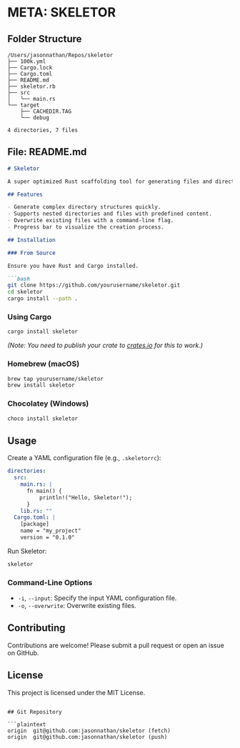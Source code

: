 # META: SKELETOR

## Folder Structure

```plaintext
/Users/jasonnathan/Repos/skeletor
├── 100k.yml
├── Cargo.lock
├── Cargo.toml
├── README.md
├── skeletor.rb
├── src
│   └── main.rs
└── target
    ├── CACHEDIR.TAG
    └── debug

4 directories, 7 files
```
## File: README.md

```md
# Skeletor

A super optimized Rust scaffolding tool for generating files and directories from a YAML configuration. Skeletor is blazing fast and can create thousands of files and folders in milliseconds.

## Features

- Generate complex directory structures quickly.
- Supports nested directories and files with predefined content.
- Overwrite existing files with a command-line flag.
- Progress bar to visualize the creation process.

## Installation

### From Source

Ensure you have Rust and Cargo installed.

```bash
git clone https://github.com/yourusername/skeletor.git
cd skeletor
cargo install --path .
```

### Using Cargo

```bash
cargo install skeletor
```

*(Note: You need to publish your crate to [crates.io](https://crates.io/) for this to work.)*

### Homebrew (macOS)

```bash
brew tap yourusername/skeletor
brew install skeletor
```

### Chocolatey (Windows)

```bash
choco install skeletor
```

## Usage

Create a YAML configuration file (e.g., `.skeletorrc`):

```yaml
directories:
  src:
    main.rs: |
      fn main() {
          println!("Hello, Skeletor!");
      }
    lib.rs: ""
  Cargo.toml: |
    [package]
    name = "my_project"
    version = "0.1.0"
```

Run Skeletor:

```bash
skeletor
```

### Command-Line Options

- `-i`, `--input`: Specify the input YAML configuration file.
- `-o`, `--overwrite`: Overwrite existing files.

## Contributing

Contributions are welcome! Please submit a pull request or open an issue on GitHub.

## License

This project is licensed under the MIT License.

```

## Git Repository

```plaintext
origin	git@github.com:jasonnathan/skeletor (fetch)
origin	git@github.com:jasonnathan/skeletor (push)
```
